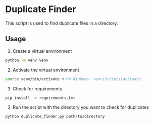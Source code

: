 # Duplicate Finder

This script is used to find duplicate files in a directory.

## Usage

1. Create a virtual environment

```bash
python -m venv venv
```

2. Activate the virtual environment

```bash
source venv/bin/activate # On Windows: venv\Scripts\activate
```

3. Check for requirements

```bash
pip install -r requirements.txt
```

3. Run the script with the directory you want to check for duplicates

```bash
python duplicate_finder.py path/to/directory
```
